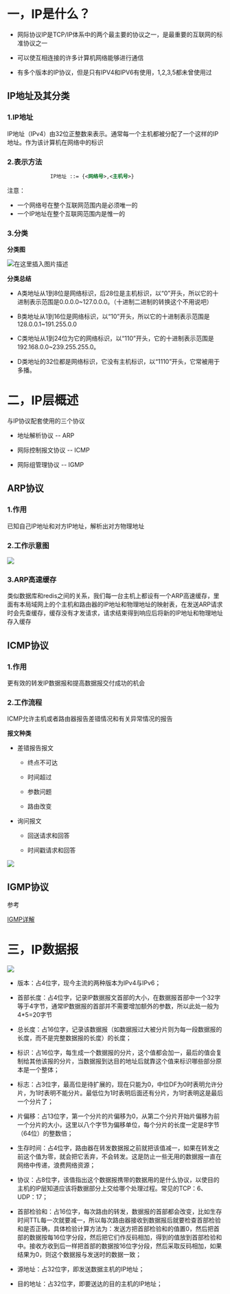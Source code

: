 # 一，IP是什么？

* 网际协议IP是TCP/IP体系中的两个最主要的协议之一，是最重要的互联网的标准协议之一

* 可以使互相连接的许多计算机网络能够进行通信

* 有多个版本的IP协议，但是只有IPV4和IPV6有使用，1,2,3,5都未曾使用过

## IP地址及其分类

### 1.IP地址
IP地址（IPv4）由32位正整数来表示。通常每一个主机都被分配了一个这样的IP地址。作为该计算机在网络中的标识

### 2.表示方法

```xml
              IP地址 ::= {<网络号>,<主机号>}
```

注意：

* 一个网络号在整个互联网范围内是必须唯一的
* 一个IP地址在整个互联网范围内是惟一的 


### 3.分类

**分类图**

![在这里插入图片描述](https://img-blog.csdnimg.cn/20190520010240484.png)

**分类总结**

* A类地址从1到8位是网络标识，后28位是主机标识，以“0”开头，所以它的十进制表示范围是0.0.0.0~127.0.0.0。（十进制二进制的转换这个不用说吧）

* B类地址从1到16位是网络标识，以“10”开头，所以它的十进制表示范围是128.0.0.1~191.255.0.0

* C类地址从1到24位为它的网络标识，以“110”开头，它的十进制表示范围是192.168.0.0~239.255.255.0。

* D类地址的32位都是网络标识，它没有主机标识，以“1110”开头，它常被用于多播。


# 二，IP层概述

与IP协议配套使用的三个协议

* 地址解析协议 -- ARP

* 网际控制报文协议 -- ICMP

* 网际组管理协议 -- IGMP

## ARP协议

### 1.作用

已知自己IP地址和对方IP地址，解析出对方物理地址

### 2.工作示意图

![](https://upload-images.jianshu.io/upload_images/1293297-13b5ba7779ff9231.png?imageMogr2/auto-orient/strip%7CimageView2/2/w/446/format/webp)

### 3.ARP高速缓存

类似数据库和redis之间的关系，我们每一台主机上都设有一个ARP高速缓存，里面有本局域网上的个主机和路由器的IP地址和物理地址的映射表，在发送ARP请求时会先查缓存，缓存没有才发请求，请求结束得到响应后将新的IP地址和物理地址存入缓存

## ICMP协议

### 1.作用

更有效的转发IP数据报和提高数据报交付成功的机会

### 2.工作流程

ICMP允许主机或者路由器报告差错情况和有关异常情况的报告

**报文种类**

* 差错报告报文

    * 终点不可达
    
    * 时间超过

    * 参数问题

    * 路由改变 

* 询问报文

    * 回送请求和回答

    * 时间戳请求和回答

![](https://img-blog.csdn.net/20170620102826104?watermark/2/text/aHR0cDovL2Jsb2cuY3Nkbi5uZXQvZGVyYW1lcjE=/font/5a6L5L2T/fontsize/400/fill/I0JBQkFCMA==/dissolve/70/gravity/Center)

## IGMP协议

参考

[IGMP详解](http://network.51cto.com/art/201901/590835.htm)


# 三，IP数据报

![](https://images2015.cnblogs.com/blog/870109/201604/870109-20160415204626676-1542015278.png)

* 版本：占4位字，现今主流的两种版本为IPv4与IPv6；

* 首部长度：占4位字，记录IP数据报文首部的大小，在数据报首部中一个32字等于4字节，通常IP数据报的首部并不需要增加额外的参数，所以此处一般为4*5=20字节

* 总长度：占16位字，记录该数据报（如数据报过大被分片则为每一段数据报的长度，而不是完整数据报的长度）的长度；

* 标识：占16位字，每生成一个数据报的分片，这个值都会加一，最后的值会复制给其他该报的分片，当数据报到达目的地址后就靠这个值来标识哪些部分原本是一个整体；

* 标志：占3位字，最高位是待扩展的，现在只能为0，中位DF为0时表明允许分片，为1时表明不能分片。最低位为1时表明后面还有分片，为1时表明这是最后一个分片了；

* 片偏移：占13位字，第一个分片的片偏移为0，从第二个分片开始片偏移为前一个分片的大小，这里以八个字节为偏移单位，每个分片的长度一定是8字节（64位）的整数倍；

* 生存时间：占4位字，路由器在转发数据报之前就把该值减一，如果在转发之前这个值为零，就会把它丢弃，不会转发。这是防止一些无用的数据报一直在网络中传递，浪费网络资源；

* 协议：占8位字，该值指出这个数据报携带的数据用的是什么协议，以使目的主机的IP层知道应该将数据部分上交给哪个处理过程。常见的TCP：6、UDP：17；

* 首部检验和：占16位字，每次路由的转发，数据报的首部都会改变，比如生存时间TTL每一次就要减一，所以每次路由器接收到数据报后就要检查首部检验和是否正确，具体检验计算方法为：发送方把首部检验和的值置0，然后把首部的数据按每16位字分段，然后把它们作反码相加，得到的值放到首部检验和中。接收方收到后一样把首部的数据按16位字分段，然后采取反码相加，如果结果为0，则这个数据报与发送时的数据一致；

* 源地址：占32位字，即发送数据主机的IP地址；

* 目的地址：占32位字，即要送达的目的主机的IP地址；

